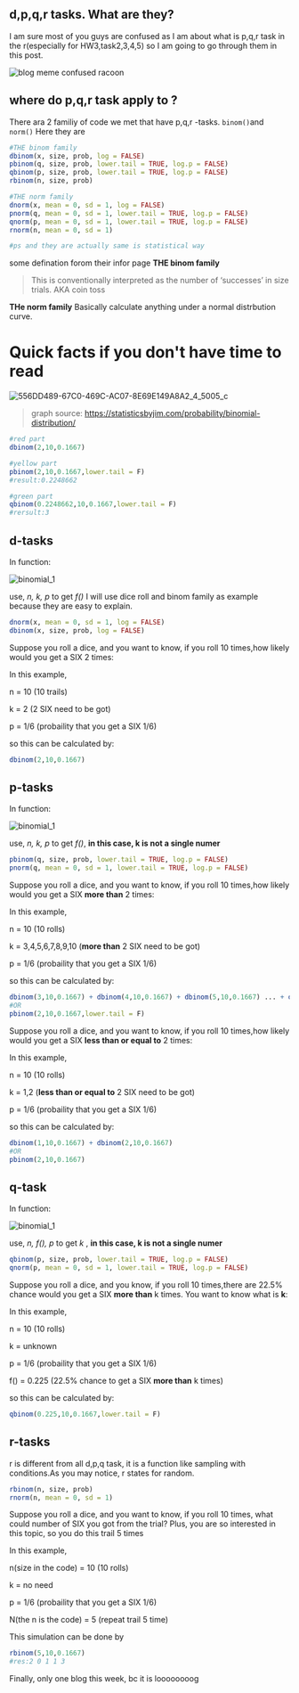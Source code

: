 ## d,p,q,r tasks. What are they? 
I am sure most of you guys are confused as I am about what is p,q,r task in the r(especially for HW3,task2,3,4,5)
so I am going to go through them in this post. 

![blog meme confused racoon](https://github.com/user-attachments/assets/b0b16207-d374-4231-83b3-26400223f28b)
## where do p,q,r task apply to ?
There ara 2 familiy of code we met that have p,q,r -tasks. `binom()`and `norm()` Here they are 
```r
#THE binom family
dbinom(x, size, prob, log = FALSE)
pbinom(q, size, prob, lower.tail = TRUE, log.p = FALSE)
qbinom(p, size, prob, lower.tail = TRUE, log.p = FALSE)
rbinom(n, size, prob)

#THE norm family
dnorm(x, mean = 0, sd = 1, log = FALSE)
pnorm(q, mean = 0, sd = 1, lower.tail = TRUE, log.p = FALSE)
qnorm(p, mean = 0, sd = 1, lower.tail = TRUE, log.p = FALSE)
rnorm(n, mean = 0, sd = 1)

#ps and they are actually same is statistical way 
```
some defination forom their infor page
**THE binom family** 
>This is conventionally interpreted as the number of ‘successes’ in size trials.
AKA coin toss

**THe norm family** 
Basically calculate anything under a normal distrbution curve.

# Quick facts if you don't have time to read

![556DD489-67C0-469C-AC07-8E69E149A8A2_4_5005_c](https://github.com/user-attachments/assets/c967fc79-edf0-4844-99a8-9cd65c64be16)
> graph source: https://statisticsbyjim.com/probability/binomial-distribution/
```r
#red part
dbinom(2,10,0.1667)

#yellow part
pbinom(2,10,0.1667,lower.tail = F)
#result:0.2248662

#green part
qbinom(0.2248662,10,0.1667,lower.tail = F)
#rersult:3
```
## d-tasks
In function:

![binomial_1](https://github.com/user-attachments/assets/54263095-e33e-4695-992c-51dc6333bb53)

use, *n, k, p* to get *f()*
I will use dice roll and binom family as example because they are easy to explain.
```r
dnorm(x, mean = 0, sd = 1, log = FALSE)
dbinom(x, size, prob, log = FALSE)
```

Suppose you roll a dice, and you want to know, if you roll 10 times,how likely would you get a SIX 2 times:

In this example, 

n = 10 (10 trails)

k = 2 (2 SIX need to be got) 

p = 1/6 (probaility that you get a SIX 1/6) 

so this can be calculated by:
```r
dbinom(2,10,0.1667)
```

## p-tasks
In function:

![binomial_1](https://github.com/user-attachments/assets/54263095-e33e-4695-992c-51dc6333bb53)

use, *n, k, p* to get *f()*, **in this case, k is not a single numer**

```r
pbinom(q, size, prob, lower.tail = TRUE, log.p = FALSE)
pnorm(q, mean = 0, sd = 1, lower.tail = TRUE, log.p = FALSE)
```
Suppose you roll a dice, and you want to know, if you roll 10 times,how likely would you get a SIX **more than** 2 times:

In this example, 

n = 10 (10 rolls)

k = 3,4,5,6,7,8,9,10 (**more than** 2 SIX need to be got) 

p = 1/6 (probaility that you get a SIX 1/6) 

so this can be calculated by:
```r
dbinom(3,10,0.1667) + dbinom(4,10,0.1667) + dbinom(5,10,0.1667) ... + dbinom(10,10,0.1667)
#OR
pbinom(2,10,0.1667,lower.tail = F)
```
Suppose you roll a dice, and you want to know, if you roll 10 times,how likely would you get a SIX **less than or equal to**  2 times:

In this example, 

n = 10 (10 rolls)

k = 1,2 (**less than or equal to** 2 SIX need to be got) 

p = 1/6 (probaility that you get a SIX 1/6) 

so this can be calculated by:
```r
dbinom(1,10,0.1667) + dbinom(2,10,0.1667) 
#OR
pbinom(2,10,0.1667)
```
## q-task
In function:

![binomial_1](https://github.com/user-attachments/assets/54263095-e33e-4695-992c-51dc6333bb53)

use, *n, f(), p* to get *k* , **in this case, k is not a single numer**

```r
qbinom(p, size, prob, lower.tail = TRUE, log.p = FALSE)
qnorm(p, mean = 0, sd = 1, lower.tail = TRUE, log.p = FALSE)
```
Suppose you roll a dice, and you know, if you roll 10 times,there are 22.5% chance would you get a SIX **more than** k times. 
You want to know what is **k**: 

In this example, 

n = 10 (10 rolls)

k = unknown

p = 1/6 (probaility that you get a SIX 1/6)

f() = 0.225 (22.5% chance to get a SIX **more than** k times) 

so this can be calculated by:
```r
qbinom(0.225,10,0.1667,lower.tail = F)
```
## r-tasks
r is different from all d,p,q task, it is a function like sampling with conditions.As you may notice, r states for random.
```r
rbinom(n, size, prob)
rnorm(n, mean = 0, sd = 1)
```
Suppose you roll a dice, and you want to know, if you roll 10 times, what could number of SIX you got from the trial? Plus, you are so interested 
in this topic, so you do this trail 5 times

In this example, 

n(size in the code) = 10 (10 rolls)

k = no need

p = 1/6 (probaility that you get a SIX 1/6)

N(the n is the code) = 5 (repeat trail 5 time)

This simulation can be done by 
```r
rbinom(5,10,0.1667)
#res:2 0 1 1 3
```

Finally, only one blog this week, bc it is loooooooog
